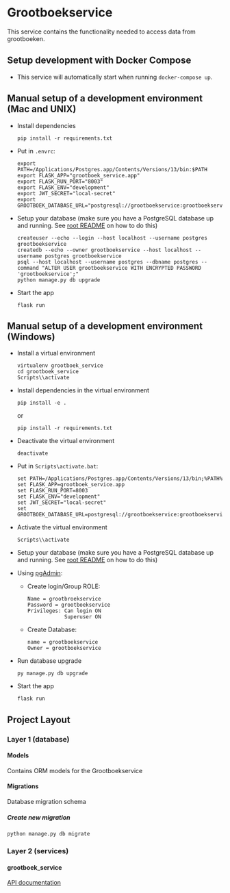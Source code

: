 # Grootboekservice
This service contains the functionality needed to access data from grootboeken.

## Setup development with Docker Compose
- This service will automatically start when running `docker-compose up`.

## Manual setup of a development environment (Mac and UNIX)
- Install dependencies
    ```shell
    pip install -r requirements.txt
    ```

- Put in `.envrc`:
    ```shell
    export PATH=/Applications/Postgres.app/Contents/Versions/13/bin:$PATH
    export FLASK_APP="grootboek_service.app"
    export FLASK_RUN_PORT="8003"
    export FLASK_ENV="development"
    export JWT_SECRET="local-secret"
    export GROOTBOEK_DATABASE_URL="postgresql://grootboekservice:grootboekservice@localhost/grootboekservice"
    ```

- Setup your database (make sure you have a PostgreSQL database up and running. See [root README](../../README.md) on how to do this)
    ```shell
    createuser --echo --login --host localhost --username postgres grootboekservice
    createdb --echo --owner grootboekservice --host localhost --username postgres grootboekservice
    psql --host localhost --username postgres --dbname postgres --command "ALTER USER grootboekservice WITH ENCRYPTED PASSWORD 'grootboekservice';"
    python manage.py db upgrade
    ```

- Start the app
    ```shell script
    flask run
    ```

## Manual setup of a development environment (Windows)
- Install a virtual environment

    ```shell
    virtualenv grootboek_service
    cd grootboek_service
    Scripts\\activate
    ```

- Install dependencies in the virtual environment
    ```shell
    pip install -e .
    ```
    or
    ```shell
    pip install -r requirements.txt
    ```

- Deactivate the virtual environment
    ```shell
    deactivate
    ```

- Put in `Scripts\activate.bat`:
    ```shell
    set PATH=/Applications/Postgres.app/Contents/Versions/13/bin;%PATH%
    set FLASK_APP=grootboek_service.app
    set FLASK_RUN_PORT=8003
    set FLASK_ENV="development"
    set JWT_SECRET="local-secret"
    set GROOTBOEK_DATABASE_URL=postgresql://grootboekservice:grootboekservice@localhost/grootboekservice
    ```

- Activate the virtual environment
    ```shell
    Scripts\\activate
    ```

- Setup your database (make sure you have a PostgreSQL database up and running. See [root README](../../README.md) on how to do this)

- Using [pgAdmin](https://www.pgadmin.org/):
  - Create login/Group ROLE:
    ```text
    Name = grootbroekservice
    Password = grootboekservice
    Privileges: Can login ON
                Superuser ON 
    ```
  - Create Database:
    ```text
    name = grootboekservice
    Owner = grootboekservice
    ```
    
- Run database upgrade
    ```shell
    py manage.py db upgrade
    ```

- Start the app
    ```shell script
    flask run
    ```

## Project Layout

### Layer 1 (database)

#### Models
Contains ORM models for the Grootboekservice

#### Migrations
Database migration schema

##### Create new migration
```shell script
python manage.py db migrate
```


### Layer 2 (services)

#### grootboek_service
[API documentation](docs/openapi.yaml)
